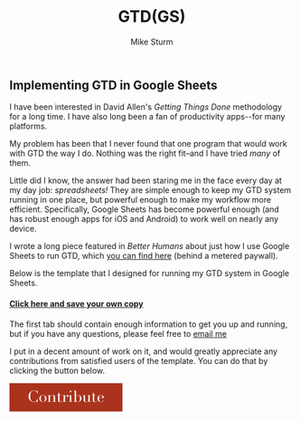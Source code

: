 ﻿---
layout: page
title: GTD(GS)
author: Mike Sturm
---

<h2 class="subtitle">Implementing GTD in Google Sheets</h2>

I have been interested in David Allen's *Getting Things Done* methodology for a long time. I have also long been a fan of productivity apps--for many platforms.

My problem has been that I never found that one program that would work with GTD the way I do. Nothing was the right fit–and I have tried *many* of them.

Little did I know, the answer had been staring me in the face every day at my day job: *spreadsheets!* They are simple enough to keep my GTD system running in one place, but powerful enough to make my workflow more efficient. Specifically, Google Sheets has become powerful enough (and has robust enough apps for iOS and Android) to work well on nearly any device.

I wrote a long piece featured in *Better Humans* about just how I use Google Sheets to run GTD, which [you can find here](https://betterhumans.coach.me/how-to-implement-a-killer-gtd-system-in-google-sheets-ad9c9857a8bd) (behind a metered paywall).

Below is the template that I designed for running my GTD system in Google Sheets. 

#### [Click here and save your own copy](https://docs.google.com/spreadsheets/d/15PUM1GRYXoXkuXDiGuWiF4ubWll441h8S-70ZnP25LM/edit?usp=sharing)

The first tab should contain enough information to get you up and running, but if you have any questions, please feel free to [email me](mailto:info@mikesturm.net)

I put in a decent amount of work on it, and would greatly appreciate any contributions from satisfied users of the template. You can do that by clicking the button below.


[![contribute][image]][hyperlink]



[hyperlink]: https://paypal.me/mikesturm
[image]: /assets/contribute.png